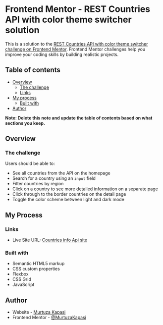 # Frontend Mentor - REST Countries API with color theme switcher solution

This is a solution to the [REST Countries API with color theme switcher challenge on Frontend Mentor](https://www.frontendmentor.io/challenges/rest-countries-api-with-color-theme-switcher-5cacc469fec04111f7b848ca). Frontend Mentor challenges help you improve your coding skills by building realistic projects. 

## Table of contents

- [Overview](#overview)
  - [The challenge](#the-challenge)
  - [Links](#links)
- [My process](#my-process)
  - [Built with](#built-with)
- [Author](#author)

**Note: Delete this note and update the table of contents based on what sections you keep.**

## Overview

### The challenge

Users should be able to:

- See all countries from the API on the homepage
- Search for a country using an `input` field
- Filter countries by region
- Click on a country to see more detailed information on a separate page
- Click through to the border countries on the detail page
- Toggle the color scheme between light and dark mode 

## My Process 

### Links


- Live Site URL: [Countries info Api site](https://countries-infoapi.netlify.app/)



### Built with

- Semantic HTML5 markup
- CSS custom properties
- Flexbox
- CSS Grid
- JavaScript


## Author

- Website - [Murtuza Kapasi](https://countries-infoapi.netlify.app/)
- Frontend Mentor - [@MurtuzaKapasi](https://www.frontendmentor.io/profile/MurtuzaKapasi)



